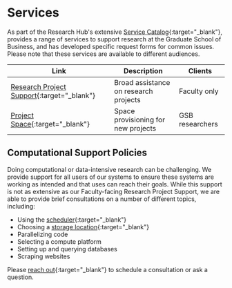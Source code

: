 # Services

As part of the Research Hub's extensive [Service Catalog](https://gsbresearchhub.stanford.edu/services){:target="_blank"}, provides a range of services to support research at the Graduate School of Business, and has developed specific request forms for common issues. Please note that these services are available to different audiences.

|Link   |Description   |Clients   |
|---|---|---|
| [Research Project Support](https://darcrequest.stanford.edu){:target="_blank"}  | Broad assistance on research projects | Faculty only
| [Project Space](https://darc.stanford.edu/newstorage){:target="_blank"}  | Space provisioning for new projects | GSB researchers

## Computational Support Policies

Doing computational or data-intensive research can be challenging.  We provide support for all users of our systems to ensure these systems are working as intended and that uses can reach their goals.  While this support is not as extensive as our Faculty-facing Research Project Support, we are able to provide brief consultations on a number of different topics, including:

* Using the [scheduler](/_user_guide/slurm/){:target="_blank"}
* Choosing a [storage location](/_user_guide/storage/){:target="_blank"}
* Parallelizing code
* Selecting a compute platform
* Setting up and querying databases
* Scraping websites

Please [reach out](mailto:gsb_darcresearch@stanford.edu){:target="_blank"} to schedule a consultation or ask a question.